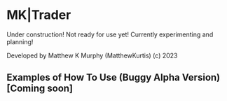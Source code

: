 # MK|Trader

Under construction! Not ready for use yet! Currently experimenting and planning!

Developed by Matthew K Murphy (MatthewKurtis) (c) 2023

## Examples of How To Use (Buggy Alpha Version) [Coming soon]
